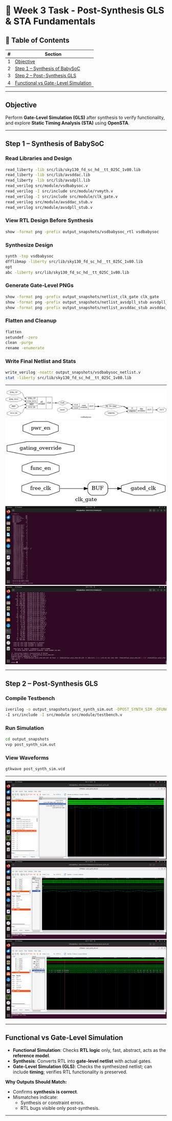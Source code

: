 # 📘 Week 3 Task - Post-Synthesis GLS & STA Fundamentals

## 📑 Table of Contents

| #  | Section                                     |
|----|---------------------------------------------|
| 1  | [Objective](#objective)                                |
| 2  | [Step 1 – Synthesis of BabySoC](#step-1--synthesis-of-babysoc)               |
| 3  | [Step 2 – Post-Synthesis GLS](#step-2--post-synthesis-gls)                 |
| 4  | [Functional vs Gate-Level Simulation](#functional-vs-gate-level-simulation)         |

---

## Objective
Perform **Gate-Level Simulation (GLS)** after synthesis to verify functionality, and explore **Static Timing Analysis (STA)** using **OpenSTA**.

---

## Step 1 – Synthesis of BabySoC

### Read Libraries and Design
```bash
read_liberty -lib src/lib/sky130_fd_sc_hd__tt_025C_1v80.lib
read_liberty -lib src/lib/avsddac.lib
read_liberty -lib src/lib/avsdpll.lib
read_verilog src/module/vsdbabysoc.v
read_verilog -I src/include src/module/rvmyth.v
read_verilog -I src/include src/module/clk_gate.v
read_verilog src/module/avsddac_stub.v
read_verilog src/module/avsdpll_stub.v
```

### View RTL Design Before Synthesis
```bash
show -format png -prefix output_snapshots/vsdbabysoc_rtl vsdbabysoc
```

### Synthesize Design
```bash
synth -top vsdbabysoc
dfflibmap -liberty src/lib/sky130_fd_sc_hd__tt_025C_1v80.lib
opt
abc -liberty src/lib/sky130_fd_sc_hd__tt_025C_1v80.lib
```

### Generate Gate-Level PNGs
```bash
show -format png -prefix output_snapshots/netlist_clk_gate clk_gate
show -format png -prefix output_snapshots/netlist_avsdpll_stub avsdpll_stub
show -format png -prefix output_snapshots/netlist_avsddac_stub avsddac_stub
```

### Flatten and Cleanup
```bash
flatten
setundef -zero
clean -purge
rename -enumerate
```

### Write Final Netlist and Stats
```bash
write_verilog -noattr output_snapshots/vsdbabysoc_netlist.v
stat -liberty src/lib/sky130_fd_sc_hd__tt_025C_1v80.lib
```

---

![vsdbabysoc_rtl](output_snapshots/vsdbabysoc_rtl.png)
![netlist_clk_gate](output_snapshots/netlist_clk_gate.png)
![synthesis stats](output_snapshots/synthesis_statistics.png)
![synthesis stats again](output_snapshots/synthesis_statistics_2.png)

---

## Step 2 – Post-Synthesis GLS

### Compile Testbench
```bash
iverilog -o output_snapshots/post_synth_sim.out -DPOST_SYNTH_SIM -DFUNCTIONAL -DUNIT_DELAY=#1 \
-I src/include -I src/module src/module/testbench.v
```

### Run Simulation
```bash
cd output_snapshots
vvp post_synth_sim.out
```

### View Waveforms
```bash
gtkwave post_synth_sim.vcd
```

---

![post_synth_uut_gtkwave](output_snapshots/post_synth_uut_gtkwave.png)
![post_synth_dac_gtkwave](output_snapshots/post_synth_dac_gtkwave.png)
![post_synth_pll_gtkwave](output_snapshots/post_synth_pll_gtkwave.png)

---

## Functional vs Gate-Level Simulation

- **Functional Simulation**: Checks **RTL logic** only, fast, abstract, acts as the **reference model**.  
- **Synthesis**: Converts RTL into **gate-level netlist** with actual gates.  
- **Gate-Level Simulation (GLS)**: Checks the synthesized netlist; can include **timing**; verifies RTL functionality is preserved.  

**Why Outputs Should Match:**  
- Confirms **synthesis is correct**.  
- Mismatches indicate:
  - Synthesis or constraint errors.
  - RTL bugs visible only post-synthesis.

---